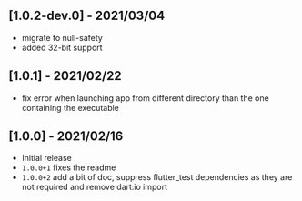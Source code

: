 ## [1.0.2-dev.0] - 2021/03/04

* migrate to null-safety
* added 32-bit support

## [1.0.1] - 2021/02/22

* fix error when launching app from different directory than the one containing the executable

## [1.0.0] - 2021/02/16

* Initial release
* `1.0.0+1` fixes the readme
* `1.0.0+2` add a bit of doc, suppress flutter_test dependencies as they are not required and
remove dart:io import